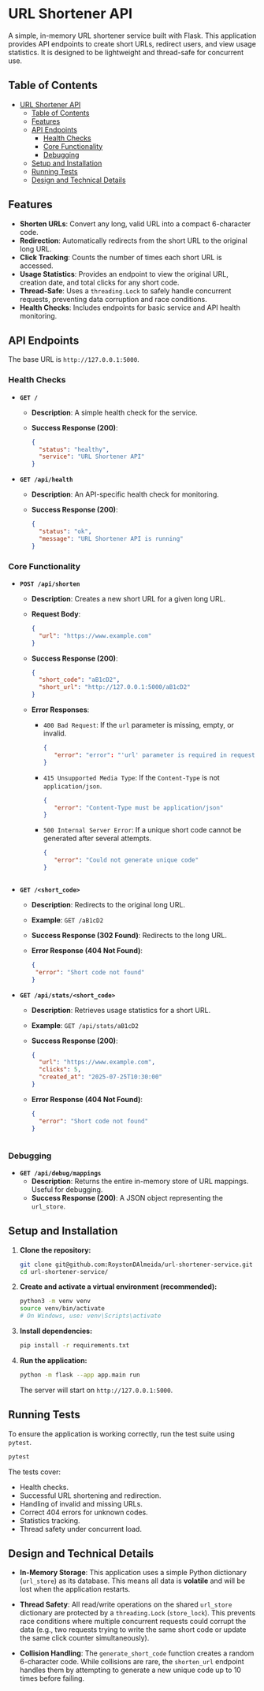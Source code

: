 # URL Shortener API

A simple, in-memory URL shortener service built with Flask. This application provides API endpoints to create short URLs, redirect users, and view usage statistics. It is designed to be lightweight and thread-safe for concurrent use.

## Table of Contents

- [URL Shortener API](#url-shortener-api)
  - [Table of Contents](#table-of-contents)
  - [Features](#features)
  - [API Endpoints](#api-endpoints)
    - [Health Checks](#health-checks)
    - [Core Functionality](#core-functionality)
    - [Debugging](#debugging)
  - [Setup and Installation](#setup-and-installation)
  - [Running Tests](#running-tests)
  - [Design and Technical Details](#design-and-technical-details)

## Features

-   **Shorten URLs**: Convert any long, valid URL into a compact 6-character code.
-   **Redirection**: Automatically redirects from the short URL to the original long URL.
-   **Click Tracking**: Counts the number of times each short URL is accessed.
-   **Usage Statistics**: Provides an endpoint to view the original URL, creation date, and total clicks for any short code.
-   **Thread-Safe**: Uses a `threading.Lock` to safely handle concurrent requests, preventing data corruption and race conditions.
-   **Health Checks**: Includes endpoints for basic service and API health monitoring.

## API Endpoints

The base URL is `http://127.0.0.1:5000`.

### Health Checks

-   **`GET /`**
    -   **Description**: A simple health check for the service.
    -   **Success Response (200)**:
  
        ```json
        {
          "status": "healthy",
          "service": "URL Shortener API"
        }
        ```

-   **`GET /api/health`**
    -   **Description**: An API-specific health check for monitoring.
    -   **Success Response (200)**:
  
        ```json
        {
          "status": "ok",
          "message": "URL Shortener API is running"
        }
        ```

### Core Functionality

-   **`POST /api/shorten`**
    -   **Description**: Creates a new short URL for a given long URL.
    -   **Request Body**:
  
        ```json
        {
          "url": "https://www.example.com"
        }
        ```

    -   **Success Response (200)**:
  
        ```json
        {
          "short_code": "aB1cD2",
          "short_url": "http://127.0.0.1:5000/aB1cD2"
        }
        ```

    -   **Error Responses**:
        -   `400 Bad Request`: If the `url` parameter is missing, empty, or invalid.

            ```json
            {
               "error": "error": "'url' parameter is required in request body"
            }
            ```

        -   `415 Unsupported Media Type`: If the `Content-Type` is not `application/json`.
   
            ```json
            {
               "error": "Content-Type must be application/json"
            }
            ```

        -   `500 Internal Server Error`: If a unique short code cannot be generated after several attempts.

            ```json
            {
               "error": "Could not generate unique code"
            }
           ```

-   **`GET /<short_code>`**
    -   **Description**: Redirects to the original long URL.
    -   **Example**: `GET /aB1cD2`
    -   **Success Response (302 Found)**: Redirects to the long URL.
    -   **Error Response (404 Not Found)**: 
  
         ```json
         {
          "error": "Short code not found"
         }
         ```
        
-   **`GET /api/stats/<short_code>`**
    -   **Description**: Retrieves usage statistics for a short URL.
    -   **Example**: `GET /api/stats/aB1cD2`
    -   **Success Response (200)**:
  
        ```json
        {
          "url": "https://www.example.com",
          "clicks": 5,
          "created_at": "2025-07-25T10:30:00"
        }
        ```

    -   **Error Response (404 Not Found)**: 
  
        ```json
        {
          "error": "Short code not found"
        }
       ```

### Debugging

-   **`GET /api/debug/mappings`**
    -   **Description**: Returns the entire in-memory store of URL mappings. Useful for debugging.
    -   **Success Response (200)**: A JSON object representing the `url_store`.

## Setup and Installation

1.  **Clone the repository:**
    ```bash
    git clone git@github.com:RoystonDAlmeida/url-shortener-service.git
    cd url-shortener-service/
    ```

2.  **Create and activate a virtual environment (recommended):**
    ```bash
    python3 -m venv venv
    source venv/bin/activate
    # On Windows, use: venv\Scripts\activate
    ```

3.  **Install dependencies:**
    ```bash
    pip install -r requirements.txt
    ```

4.  **Run the application:**
    ```bash
    python -m flask --app app.main run
    ```

    The server will start on `http://127.0.0.1:5000`.

## Running Tests

To ensure the application is working correctly, run the test suite using `pytest`.

```bash
pytest
```

The tests cover:
-   Health checks.
-   Successful URL shortening and redirection.
-   Handling of invalid and missing URLs.
-   Correct 404 errors for unknown codes.
-   Statistics tracking.
-   Thread safety under concurrent load.

## Design and Technical Details

-   **In-Memory Storage**: This application uses a simple Python dictionary (`url_store`) as its database. This means all data is **volatile** and will be lost when the application restarts.

-   **Thread Safety**: All read/write operations on the shared `url_store` dictionary are protected by a `threading.Lock` (`store_lock`). This prevents race conditions where multiple concurrent requests could corrupt the data (e.g., two requests trying to write the same short code or update the same click counter simultaneously).

-   **Collision Handling**: The `generate_short_code` function creates a random 6-character code. While collisions are rare, the `shorten_url` endpoint handles them by attempting to generate a new unique code up to 10 times before failing.